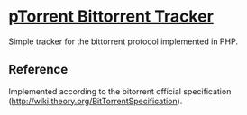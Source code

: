 # [pTorrent Bittorrent Tracker](http://ptorrent.com)

Simple tracker for the bittorrent protocol implemented in PHP.

## Reference
Implemented according to the bitorrent official specification (http://wiki.theory.org/BitTorrentSpecification).